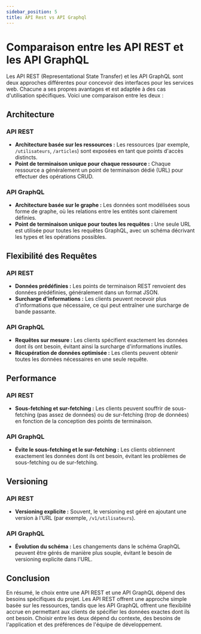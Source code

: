 ```yaml
---
sidebar_position: 5
title: API Rest vs API Graphql
---
```


# Comparaison entre les API REST et les API GraphQL

Les API REST (Representational State Transfer) et les API GraphQL sont deux approches différentes pour concevoir des interfaces pour les services web. Chacune a ses propres avantages et est adaptée à des cas d'utilisation spécifiques. Voici une comparaison entre les deux :

## Architecture

### API REST

- **Architecture basée sur les ressources :** Les ressources (par exemple, `/utilisateurs`, `/articles`) sont exposées en tant que points d'accès distincts.
- **Point de terminaison unique pour chaque ressource :** Chaque ressource a généralement un point de terminaison dédié (URL) pour effectuer des opérations CRUD.

### API GraphQL

- **Architecture basée sur le graphe :** Les données sont modélisées sous forme de graphe, où les relations entre les entités sont clairement définies.
- **Point de terminaison unique pour toutes les requêtes :** Une seule URL est utilisée pour toutes les requêtes GraphQL, avec un schéma décrivant les types et les opérations possibles.

## Flexibilité des Requêtes

### API REST

- **Données prédéfinies :** Les points de terminaison REST renvoient des données prédéfinies, généralement dans un format JSON.
- **Surcharge d'informations :** Les clients peuvent recevoir plus d'informations que nécessaire, ce qui peut entraîner une surcharge de bande passante.

### API GraphQL

- **Requêtes sur mesure :** Les clients spécifient exactement les données dont ils ont besoin, évitant ainsi la surcharge d'informations inutiles.
- **Récupération de données optimisée :** Les clients peuvent obtenir toutes les données nécessaires en une seule requête.

## Performance

### API REST

- **Sous-fetching et sur-fetching :** Les clients peuvent souffrir de sous-fetching (pas assez de données) ou de sur-fetching (trop de données) en fonction de la conception des points de terminaison.

### API GraphQL

- **Évite le sous-fetching et le sur-fetching :** Les clients obtiennent exactement les données dont ils ont besoin, évitant les problèmes de sous-fetching ou de sur-fetching.

## Versioning

### API REST

- **Versioning explicite :** Souvent, le versioning est géré en ajoutant une version à l'URL (par exemple, `/v1/utilisateurs`).

### API GraphQL

- **Évolution du schéma :** Les changements dans le schéma GraphQL peuvent être gérés de manière plus souple, évitant le besoin de versioning explicite dans l'URL.

## Conclusion

En résumé, le choix entre une API REST et une API GraphQL dépend des besoins spécifiques du projet. Les API REST offrent une approche simple basée sur les ressources, tandis que les API GraphQL offrent une flexibilité accrue en permettant aux clients de spécifier les données exactes dont ils ont besoin. Choisir entre les deux dépend du contexte, des besoins de l'application et des préférences de l'équipe de développement.